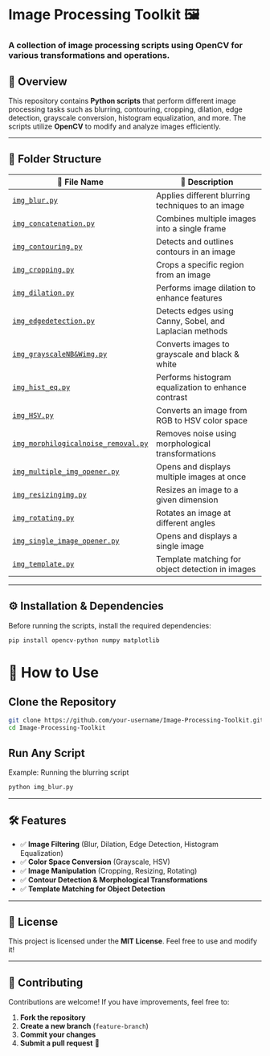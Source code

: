 # **Image Processing Toolkit 🖼️**  

### A collection of image processing scripts using **OpenCV** for various transformations and operations.

## **📌 Overview**  
This repository contains **Python scripts** that perform different image processing tasks such as blurring, contouring, cropping, dilation, edge detection, grayscale conversion, histogram equalization, and more. The scripts utilize **OpenCV** to modify and analyze images efficiently.

---

## **📂 Folder Structure**  

| 📂 File Name | 📜 Description |
|-------------|--------------|
| [`img_blur.py`](./img_blur.py) | Applies different blurring techniques to an image |
| [`img_concatenation.py`](./img_concatenation.py) | Combines multiple images into a single frame |
| [`img_contouring.py`](./img_contouring.py) | Detects and outlines contours in an image |
| [`img_cropping.py`](./img_cropping.py) | Crops a specific region from an image |
| [`img_dilation.py`](./img_dilation.py) | Performs image dilation to enhance features |
| [`img_edgedetection.py`](./img_edgedetection.py) | Detects edges using Canny, Sobel, and Laplacian methods 
| [`img_grayscaleNB&Wimg.py`](./img_grayscaleNB&Wimg.py) | Converts images to grayscale and black & white |
| [`img_hist_eq.py`](./img_hist_eq.py) | Performs histogram equalization to enhance contrast |
| [`img_HSV.py`](./img_HSV.py) | Converts an image from RGB to HSV color space |
| [`img_morphilogicalnoise_removal.py`](./img_morphilogicalnoise_removal.py) | Removes noise using morphological transformations |
| [`img_multiple_img_opener.py`](./img_multiple_img_opener.py) | Opens and displays multiple images at once |
| [`img_resizingimg.py`](./img_resizingimg.py) | Resizes an image to a given dimension |
| [`img_rotating.py`](./img_rotating.py) | Rotates an image at different angles |
| [`img_single_image_opener.py`](./img_single_image_opener.py) | Opens and displays a single image |
| [`img_template.py`](./img_template.py) | Template matching for object detection in images |

---

## **⚙️ Installation & Dependencies**  
Before running the scripts, install the required dependencies:  

```sh
pip install opencv-python numpy matplotlib

```


# 🚀 How to Use  

## Clone the Repository  
```sh
git clone https://github.com/your-username/Image-Processing-Toolkit.git
cd Image-Processing-Toolkit

```
## Run Any Script  
Example: Running the blurring script  
```sh
python img_blur.py
```
---
## 🛠 Features  

- ✅ **Image Filtering** (Blur, Dilation, Edge Detection, Histogram Equalization)  
- ✅ **Color Space Conversion** (Grayscale, HSV)  
- ✅ **Image Manipulation** (Cropping, Resizing, Rotating)  
- ✅ **Contour Detection & Morphological Transformations**  
- ✅ **Template Matching for Object Detection**  

---

## 📜 License  

This project is licensed under the **MIT License**. Feel free to use and modify it!  

---

## 🌟 Contributing  

Contributions are welcome! If you have improvements, feel free to:  

1. **Fork the repository**  
2. **Create a new branch** (`feature-branch`)  
3. **Commit your changes**  
4. **Submit a pull request** 🚀  




